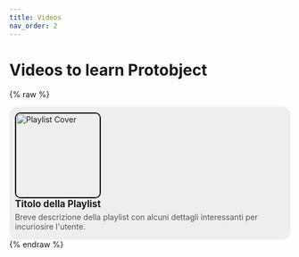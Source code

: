 ```yaml
---
title: Videos
nav_order: 2
---
```


# Videos to learn Protobject



{% raw %}
<a href="https://example.com/" target="_blank" style="display: block; text-decoration: none; color: inherit;">
    <div style="display: flex; align-items: center; border: 0px solid #ccc; border-radius: 15px; padding: 10px; background: #eee;">
        <img src="https://img.youtube.com/vi/SaZ4_BbYDUQ/maxresdefault.jpg" alt="Playlist Cover" style="height: 150px; object-fit: cover; border-radius: 10px; margin-right: 15px; border: 2px solid #111;">
        <div style="flex: 1;">
            <h2 style="margin: 0; font-size: 1.2em;">Titolo della Playlist</h2>
            <p style="margin: 5px 0; color: #555;">Breve descrizione della playlist con alcuni dettagli interessanti per incuriosire l'utente.</p>
        </div>
    </div>
</a>
{% endraw %}
